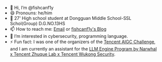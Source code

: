 - 👋 Hi, I’m @fishcanf1y
- 😄 Pronouns: he/him
- 🏫 27' High school student at Dongguan Middle School-SSL Schol(Group) D.G.NO.13HS
- 📫 How to reach me: [Email](iszhenghailin@gmail.com) or [fishcanf1y's Blog](https://RaffertyZheng.github.io/)
- 👀 I’m interested in cybersecurity, programming language.
- ⚡ Fun fact: I was one of the organizers of the [Tencent AIGC Challenge](https://bbs.kanxue.com/thread-286577.htm), and I am currently an assistant for the [LLM Engine Program by Narwhal x Tencent Zhuque Lab x Tencent Wukong Security](https://securenexuslab.github.io/2025/07/16/LLM-engine-plan/).

